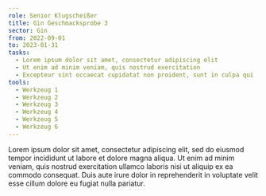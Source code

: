 ```yaml
---
role: Senior Klugscheißer
title: Gin Geschmacksprobe 3
sector: Gin
from: 2022-09-01
to: 2023-01-31
tasks:
  - Lorem ipsum dolor sit amet, consectetur adipiscing elit
  - Ut enim ad minim veniam, quis nostrud exercitation
  - Excepteur sint occaecat cupidatat non proident, sunt in culpa qui
tools:
  - Werkzeug 1
  - Werkzeug 2
  - Werkzeug 3
  - Werkzeug 4
  - Werkzeug 5
  - Werkzeug 6
---
```


Lorem ipsum dolor sit amet, consectetur adipiscing elit, sed do eiusmod tempor incididunt ut labore et dolore magna aliqua. Ut enim ad minim veniam, quis nostrud exercitation ullamco laboris nisi ut aliquip ex ea commodo consequat. Duis aute irure dolor in reprehenderit in voluptate velit esse cillum dolore eu fugiat nulla pariatur.

